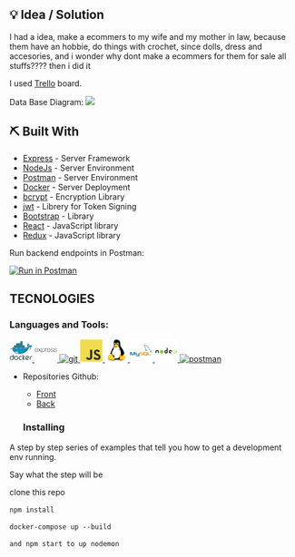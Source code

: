 


## 💡 Idea / Solution <a name = "idea"></a>

I had a idea, make a ecommers to my wife and my mother in law, because them have an hobbie, do things with crochet, since dolls, dress and accesories, and i wonder why dont make a ecommers for them for sale all stuffs???? then i did it

I used [Trello](https://trello.com/b/t6LaUAkc/proyecto-final) board.

Data Base Diagram:
    <img src="app/assets/ecommerceKekas.jpg">    

   ## ⛏️ Built With <a name = "built"></a>

- [Express](https://expressjs.com/) - Server Framework
- [NodeJs](https://nodejs.org/en/) - Server Environment
- [Postman](https://learning.postman.com/docs/getting-started/introduction/) - Server Environment
- [Docker](https://docs.docker.com/) - Server Deployment
- [bcrypt](https://www.npmjs.com/package/bcrypt) - Encryption Library 
- [jwt](https://jwt.io/) - Librery for Token Signing
- [Bootstrap](https://www.npmjs.com/package/bootstrap) - Library
- [React](https://es.reactjs.org/) - JavaScript library 
- [Redux](https://es.redux.js.org/) - JavaScript library

Run backend endpoints in Postman:

[![Run in Postman](https://run.pstmn.io/button.svg)](https://app.getpostman.com/run-collection/0ab528ce1e3b0d738e44)


## TECNOLOGIES

<h3 align="left">Languages and Tools:</h3>
<p align="left">  <a href="https://www.docker.com/" target="_blank"> <img src="https://raw.githubusercontent.com/devicons/devicon/master/icons/docker/docker-original-wordmark.svg" alt="docker" width="40" height="40"/> </a> <a href="https://expressjs.com" target="_blank"> <img src="https://raw.githubusercontent.com/devicons/devicon/master/icons/express/express-original-wordmark.svg" alt="express" width="40" height="40"/> </a> <a href="https://git-scm.com/" target="_blank"> <img src="https://www.vectorlogo.zone/logos/git-scm/git-scm-icon.svg" alt="git" width="40" height="40"/> </a> <a href="https://developer.mozilla.org/en-US/docs/Web/JavaScript" target="_blank"> <img src="https://raw.githubusercontent.com/devicons/devicon/master/icons/javascript/javascript-original.svg" alt="javascript" width="40" height="40"/> </a> <a href="https://www.linux.org/" target="_blank"> <img src="https://raw.githubusercontent.com/devicons/devicon/master/icons/linux/linux-original.svg" alt="linux" width="40" height="40"/> </a> <a href="https://www.mysql.com/" target="_blank"> <img src="https://raw.githubusercontent.com/devicons/devicon/master/icons/mysql/mysql-original-wordmark.svg" alt="mysql" width="40" height="40"/> </a> <a href="https://nodejs.org" target="_blank"> <img src="https://raw.githubusercontent.com/devicons/devicon/master/icons/nodejs/nodejs-original-wordmark.svg" alt="nodejs" width="40" height="40"/> </a>  <a href="https://postman.com" target="_blank"> <img src="https://www.vectorlogo.zone/logos/getpostman/getpostman-icon.svg" alt="postman" width="40" height="40"/> </a>  </p>

- Repositories Github: 
    - [Front](https://github.com/Alvaro-78/proyecto-final-front)
    - [Back](https://github.com/Alvaro-78/proyecto-final-backend)

   ### Installing

A step by step series of examples that tell you how to get a development env running.

Say what the step will be

clone this repo 
```
npm install

```
```
docker-compose up --build
```
```
and npm start to up nodemon







